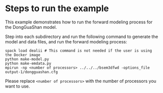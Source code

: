 # Steps to run the example

This example demonstrates how to run the forward modeling process for the
DongGuaShan model.

Step into each subdirectory and run the following command to generate the model
and data files, and run the forward modeling process:

```shell
spack load dealii # This command is not needed if the user is using the Docker image
python make-model.py
python make-emdata.py
mpirun -np <number of processors> ../../../bsem3dfwd -options_file output-1/dongguashan.cfg
```

Please replace `<number of processors>` with the number of processors you want to use.
